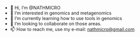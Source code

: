 - 👋 Hi, I’m @NATHMICRO
- 👀 I’m interested in genomics and metagenomics
- 🌱 I’m currently learning how to use tools in genomics 
- 💞️ I’m looking to collaborate on those areas.
- 📫 How to reach me, use my e-mail: nathmicro@gmail.com

<!---
NATHMICRO/NATHMICRO is a ✨ special ✨ repository because its `README.md` (this file) appears on your GitHub profile.
You can click the Preview link to take a look at your changes.
--->
